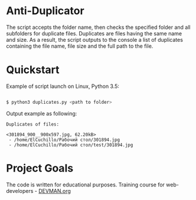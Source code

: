 # Anti-Duplicator

The script accepts the folder name, then checks the specified folder and all subfolders for duplicate files. Duplicates are files having the same name and size. 
As a result, the script outputs to the console a list of duplicates containing the file name, file size and the full path to the file.

# Quickstart

Example of script launch on Linux, Python 3.5:

```bash

$ python3 duplicates.py <path to folder>
```

Output example as following:

```
Duplicates of files:

<301894_900__900x597.jpg, 62.20kB>
 - /home/ElCuchillo/Рабочий стол/301894.jpg
 - /home/ElCuchillo/Рабочий стол/test/301894.jpg

```

# Project Goals

The code is written for educational purposes. Training course for web-developers - [DEVMAN.org](https://devman.org)
